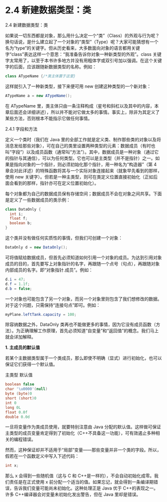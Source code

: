 # 2.4 新建数据类型：类

2.4 新建数据类型：类

如果说一切东西都是对象，那么用什么决定一个“类”（Class）的外观与行为呢？换句话说，是什么建立起了一个对象的“类型”（Type）呢？大家可能猜想有一个名为“type”的关键字。但从历史看来，大多数面向对象的语言都用关键字“class”表达这样一个意思：“我准备告诉你对象一种新类型的外观”。class 关键字太常用了，以至于本书许多地方并没有用粗体字或双引号加以强调。在这个关键字的后面，应该跟随新数据类型的名称。例如：

```java
class ATypeName {/*类主体置于这里}
```

这样就引入了一种新类型，接下来便可用 new 创建这种类型的一个新对象：

```java
ATypeName a = new ATypeName();
```

在 ATypeName 里，类主体只由一条注释构成（星号和斜杠以及其中的内容，本章后面还会详细讲述），所以并不能对它做太多的事情。事实上，除非为其定义了某些方法，否则根本不能指示它做任何事情。

2.4.1 字段和方法

定义一个类时（我们在 Java 里的全部工作就是定义类、制作那些类的对象以及将消息发给那些对象），可在自己的类里设置两种类型的元素：数据成员（有时也叫“字段”）以及成员函数（通常叫“方法”）。其中，数据成员是一种对象（通过它的指针与其通信），可以为任何类型。它也可以是主类型（并不是指针）之一。如果是指向对象的一个指针，则必须初始化那个指针，用一种名为“构造器”（第 4 章会对此详述）的特殊函数将其与一个实际对象连接起来（就象早先看到的那样，使用 new 关键字）。但若是一种主类型，则可在类定义位置直接初始化（正如后面会看到的那样，指针亦可在定义位置初始化）。

每个对象都为自己的数据成员保有存储空间；数据成员不会在对象之间共享。下面是定义了一些数据成员的类示例：

```java
class DataOnly {
  int i;
  float f;
  boolean b;
}
```

这个类并没有做任何实质性的事情，但我们可创建一个对象：

```java
DataOnly d = new DataOnly();
```

可将值赋给数据成员，但首先必须知道如何引用一个对象的成员。为达到引用对象成员的目的，首先要写上对象指针的名字，再跟随一个点号（句点），再跟随对象内部成员的名字。即“对象指针.成员”。例如：

```java
d.i = 47;
d.f = 1.1f;
d.b = false;
```

一个对象也可能包含了另一个对象，而另一个对象里则包含了我们想修改的数据。对于这个问题，只需保持“连接句点”即可。例如：

```java
myPlane.leftTank.capacity = 100;
```

除容纳数据之外，DataOnly 类再也不能做更多的事情，因为它没有成员函数（方法）。为正确理解工作原理，首先必须知道“自变量”和“返回值”的概念。我们马上就会详加解释。

**1. 主成员的默认值**

若某个主数据类型属于一个类成员，那么即使不明确（显式）进行初始化，也可以保证它们获得一个默认值。

主类型 默认值

```java
boolean false
char '\u0000'(null)
byte (byte)0
short (short)0
int 0
long 0L
float 0.0f
double 0.0d
```

一旦将变量作为类成员使用，就要特别注意由 Java 分配的默认值。这样做可保证主类型的成员变量肯定得到了初始化（C++不具备这一功能），可有效遏止多种相关的编程错误。

然而，这种保证却并不适用于“局部”变量——那些变量并非一个类的字段。所以，假若在一个函数定义中写入下述代码：

```java
int x;
```

那么 x 会得到一些随机值（这与 C 和 C++是一样的），不会自动初始化成零。我们责任是在正式使用 x 前分配一个适当的值。如果忘记，就会得到一条编译期错误，告诉我们变量可能尚未初始化。这种处理正是 Java 优于 C++的表现之一。许多 C++编译器会对变量未初始化发出警告，但在 Java 里却是错误。
